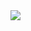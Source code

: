 <picture>
  <source
    srcset="https://github-readme-stats.vercel.app/api?username=VíctorH028&show_icons=true&theme=dark"
    media="(prefers-color-scheme: dark)"
  />
  <source
    srcset="https://github-readme-stats.vercel.app/api?username=VíctorH028&show_icons=true"
    media="(prefers-color-scheme: light), (prefers-color-scheme: no-preference)"
  />
  <img src="https://github-readme-stats.vercel.app/api?username=VíctorH028&show_icons=true" />
</picture>

